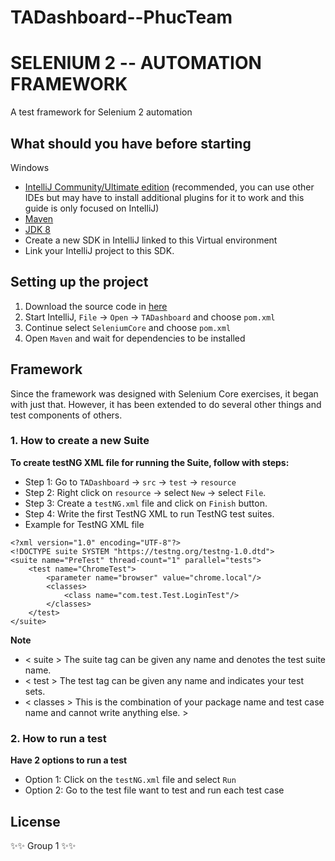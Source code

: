 # TADashboard--PhucTeam
# SELENIUM 2 -- AUTOMATION FRAMEWORK

A test framework for Selenium 2 automation

## What should you have before starting

Windows
* [IntelliJ Community/Ultimate edition](https://www.jetbrains.com/idea/download/#section=windows) (recommended, you can use other IDEs but may have to install additional plugins for it to work and this guide is only focused on IntelliJ)
* [Maven](https://maven.apache.org/install.html)
* [JDK 8](https://www.oracle.com/java/technologies/javase/javase8-archive-downloads.html)
* Create a new SDK in IntelliJ linked to this Virtual environment
* Link your IntelliJ project to this SDK.



## Setting up the project
1. Download the source code in [here](https://github.com/SeleniumLV2-2021/TADashboard--PhucTeam)
2. Start IntelliJ, ```File``` -> ```Open``` -> ```TADashboard``` and choose ```pom.xml```
3. Continue select ```SeleniumCore``` and choose ```pom.xml```   
4. Open ```Maven``` and wait for dependencies to be installed

## Framework
Since the framework was designed with Selenium Core exercises, it began with just that. However, it has been extended to do several other things and test components of others.

### 1. **How to create a new Suite**
**To create testNG XML file for running the Suite, follow with steps:**
* Step 1: Go to ```TADashboard``` -> ```src``` -> ```test``` -> ```resource```
* Step 2: Right click on ```resource``` -> select ```New``` -> select ```File```.
* Step 3: Create a ```testNG.xml``` file and click on ```Finish``` button.
* Step 4: Write the first TestNG XML to run TestNG test suites.
* Example for TestNG XML file 
```
<?xml version="1.0" encoding="UTF-8"?>
<!DOCTYPE suite SYSTEM "https://testng.org/testng-1.0.dtd">
<suite name="PreTest" thread-count="1" parallel="tests">
    <test name="ChromeTest">
        <parameter name="browser" value="chrome.local"/>
        <classes>
            <class name="com.test.Test.LoginTest"/>
        </classes>
    </test>
</suite>
```
**Note**
* < suite > The suite tag can be given any name and denotes the test suite name.
* < test > The test tag can be given any name and indicates your test sets.
* < classes > This is the combination of your package name and test case name and cannot write anything else. >
### 2. **How to run a test**
**Have 2 options to run a test**
* Option 1: Click on the ```testNG.xml``` file and select ```Run```
* Option 2: Go to the test file want to test and run each test case
## License

✨✨ Group 1 ✨✨
